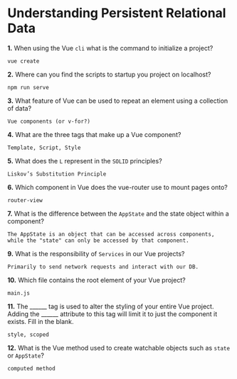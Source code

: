 # Understanding Persistent Relational Data

**1.** When using the Vue `cli` what is the command to initialize a project?
<!-- enter you answer in the space below -->
```
vue create
```
**2.** Where can you find the scripts to startup you project on localhost?
<!-- enter you answer in the space below -->
```
npm run serve
```
**3.** What feature of Vue can be used to repeat an element using a collection of data?
<!-- enter you answer in the space below -->
```
Vue components (or v-for?)
```
**4.** What are the three tags that make up a Vue component?
<!-- enter you answer in the space below -->
```
Template, Script, Style
```
**5.** What does the `L` represent in the `SOLID` principles?
<!-- enter you answer in the space below -->
```
Liskov’s Substitution Principle
```
**6.** Which component in Vue does the vue-router use to mount pages onto?
<!-- enter you answer in the space below -->
```
router-view
```
**7.** What is the difference between the `AppState` and the state object within a component?
<!-- enter you answer in the space below -->
```
The AppState is an object that can be accessed across components, while the "state" can only be accessed by that component.
```
**9.** What is the responsibility of `Services` in our Vue projects?
<!-- enter you answer in the space below -->
```
Primarily to send network requests and interact with our DB.
```
**10.** Which file contains the root element of your Vue project?
<!-- enter you answer in the space below -->
```
main.js
```
**11.** The ______ tag is used to alter the styling of your entire Vue project.  Adding the ______ attribute to this tag will limit it to just the component it exists.  Fill in the blank.
<!-- enter you answer in the space below -->
```
style, scoped
```
**12.** What is the Vue method used to create watchable objects such as `state` or `AppState`?
<!-- enter you answer in the space below -->
```
computed method
```
